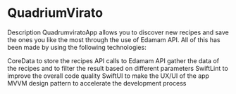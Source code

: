 # QuadriumVirato
Description
QuadrumviratoApp allows you to discover new recipes and save the ones you like the most through the use of Edamam API. All of this has been made by using the following technologies:

CoreData to store the recipes
API calls to Edamam API gather the data of the recipes and to filter the result based on different parameters
SwiftLint to improve the overall code quality
SwiftUI to make the UX/UI of the app
MVVM design pattern to accelerate the development process

